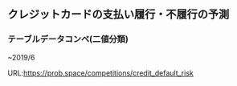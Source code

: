 ## クレジットカードの支払い履行・不履行の予測
### テーブルデータコンペ(二値分類)
~2019/6

URL:https://prob.space/competitions/credit_default_risk
